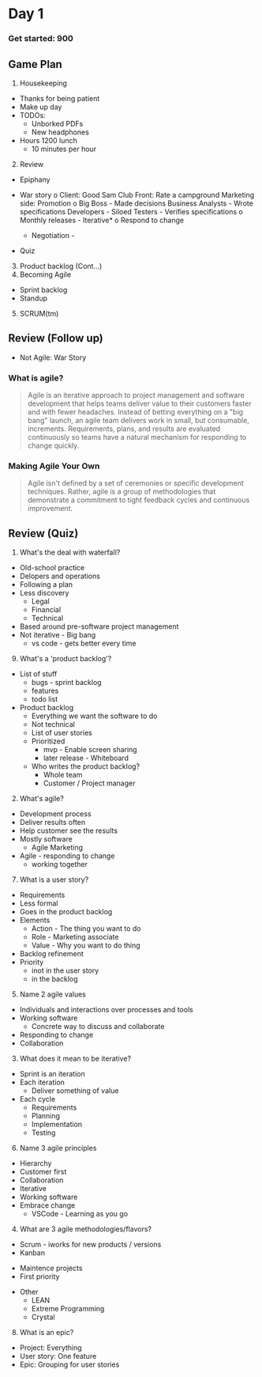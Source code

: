 # Day 1
### Get started: 900

## Game Plan
1. Housekeeping
  - Thanks for being patient
  - Make up day
  - TODOs:
    * Unborked PDFs
	* New headphones
  - Hours 1200 lunch
    * 10 minutes per hour

2. Review
  - Epiphany
  - War story
    o Client: Good Sam Club
	  Front: Rate a campground
	  Marketing side: Promotion
	o Big Boss - Made decisions
	  Business Analysts - Wrote specifications
	  Developers - Siloed
	  Testers - Verifies specifications
	o Monthly releases - Iterative*
	o Respond to change
	  - Negotiation - 
	  
  - Quiz

3. Product backlog (Cont...)
4. Becoming Agile
  - Sprint backlog
  - Standup
5. SCRUM(tm)


## Review (Follow up)
* Not Agile: War Story

### What __is__ agile?

> Agile is an iterative approach to project 
> management and software development that 
> helps teams deliver value to their customers
> faster and with fewer headaches. Instead of
> betting everything on a "big bang" launch, an
> agile team delivers work in small, but consumable,
> increments. Requirements, plans, and results are 
> evaluated continuously so teams have a natural 
> mechanism for responding to change quickly.

### Making Agile Your Own
> Agile isn't defined by a set of ceremonies 
> or specific development techniques. Rather, 
> agile is a group of methodologies that demonstrate 
> a commitment to tight feedback cycles and 
> continuous improvement.




## Review (Quiz)

1. What's the deal with waterfall?
* Old-school practice
* Delopers and operations
* Following a plan
* Less discovery
  - Legal 
  - Financial
  - Technical
* Based around pre-software project management
* Not iterative - Big bang
  - vs code - gets better every time

9. What's a 'product backlog'?
* List of stuff 
  - bugs - sprint backlog
  - features
  - todo list 
* Product backlog
  - Everything we want the software to do
  - Not technical
  - List of user stories
  - Prioritized
    * mvp - Enable screen sharing
	* later release - Whiteboard
  - Who writes the product backlog?
    * Whole team
	* Customer / Project manager

2. What's agile?
* Development process
* Deliver results often
* Help customer see the results
* Mostly software
  - Agile Marketing
* Agile - responding to change 
  - working together

7. What is a user story?
* Requirements 
* Less formal
* Goes in the product backlog
* Elements
  - Action - The thing you want to do
  - Role - Marketing associate
  - Value - Why you want to do thing
* Backlog refinement
* Priority 
  - inot in the user story
  - in the backlog 

5. Name 2 agile values
* Individuals and interactions over processes and tools
* Working software 
  - Concrete way to discuss and collaborate
* Responding to change
* Collaboration

3. What does it mean to be iterative?
* Sprint is an iteration
* Each iteration 
  - Deliver something of value
* Each cycle 
  - Requirements
  - Planning
  - Implementation
  - Testing

6. Name 3 agile principles
* Hierarchy 
* Customer first
* Collaboration
* Iterative
* Working software
* Embrace change
  - VSCode - Learning as you go

4. What are 3 agile methodologies/flavors?
* Scrum - iworks for new products / versions
* Kanban
 - Maintence projects
 - First priority
* Other
  - LEAN
  - Extreme Programming
  - Crystal


8. What is an epic?
* Project: Everything
* User story: One feature
* Epic: Grouping for user stories

